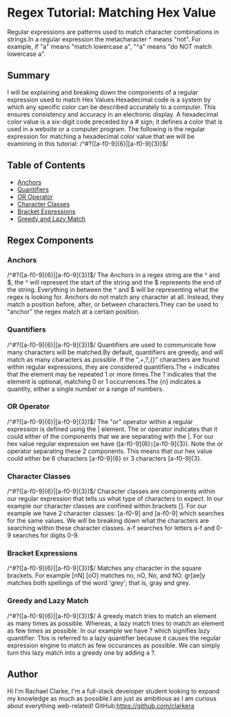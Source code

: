 # Regex Tutorial: Matching Hex Value

Regular expressions are patterns used to match character combinations in strings.In a regular expression the metacharacter ^ means "not". For example, if "a" means "match lowercase a", "^a" means "do NOT match lowercase a".

## Summary

I will be explaining and breaking down the components of a regular expression used to match Hex Values.Hexadecimal code is a system by which any specific color can be described accurately to a computer. This ensures consistency and accuracy in an electronic display. A hexadecimal color value is a six-digit code preceded by a # sign; it defines a color that is used in a website or a computer program. The following is the regular expression for matching a hexadecimal color value that we will be examining in this tutorial: /^#?([a-f0-9]{6}|[a-f0-9]{3})$/

## Table of Contents

- [Anchors](#anchors)
- [Quantifiers](#quantifiers)
- [OR Operator](#or-operator)
- [Character Classes](#character-classes)
- [Bracket Expressions](#bracket-expressions)
- [Greedy and Lazy Match](#greedy-and-lazy-match)

## Regex Components

### Anchors

/^#?([a-f0-9]{6}|[a-f0-9]{3})$/
The Anchors in a regex string are the ^ and $, the ^ will represent the start of the string and the $ represents the end of the string.
Everything in between the ^ and $ will be representing what the regex is looking for. Anchors do not match any character at all. Instead, they match a position before, after, or between characters.They can be used to “anchor” the regex match at a certain position.

### Quantifiers

/^#?([a-f0-9]{6}|[a-f0-9]{3})$/
Quantifiers are used to communicate how many characters will be matched.By default, quantifiers are greedy, and will match as many characters as possible. If the ",+,?,{}" characters are found within regular expressions, they are considered quantifiers.The + indicates that the element may be repeated 1 or more times.The ? indicates that the element is optional, matching 0 or 1 occurrences.The {n} indicates a quantity, either a single number or a range of numbers.

### OR Operator

/^#?([a-f0-9]{6}|[a-f0-9]{3})$/
The "or" operator within a regular expression is defined using the | element. The or operator indicates that it could either of the components that we are separating with the |. For our hex value regular expression we have ([a-f0-9]{6}`|`[a-f0-9]{3}). Note the or operator separating these 2 components. This means that our hex value could either be 6 characters [a-f0-9]{6} or 3 characters [a-f0-9]{3}.

### Character Classes

/^#?([a-f0-9]{6}|[a-f0-9]{3})$/
Character classes are components within our regular expression that tells us what type of characters to expect. In our example our character classes are confined within brackets []. For our example we have 2 character classes: [a-f0-9] and [a-f0-9] which searches for the same values. We will be breaking down what the characters are searching within these character classes. a-f searches for letters a-f and 0-9 searches for digits 0-9.

### Bracket Expressions

/^#?([a-f0-9]{6}|[a-f0-9]{3})$/
Matches any character in the square brackets. For example [nN] [oO] matches no, nO, No, and NO. gr[ae]y matches both spellings of the word 'grey'; that is, gray and grey.

### Greedy and Lazy Match

/^#?([a-f0-9]{6}|[a-f0-9]{3})$/
A greedy match tries to match an element as many times as possible. Whereas, a lazy match tries to match an element as few times as possible. In our example we have ? which signifies lazy quantifier. This is referred to a lazy quantifier because it causes the regular expression engine to match as few occurances as possible. We can simply turn this lazy match into a greedy one by adding a ?.

## Author

Hi I'm Rachael Clarke, I'm a full-stack developer student looking to expand my knowledge as much as possible.I am just as ambitious as I am curious about everything web-related!
GitHub:https://github.com/clarkera
